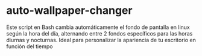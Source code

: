 # auto-wallpaper-changer
Este script en Bash cambia automáticamente el fondo de pantalla en linux según la hora del día, alternando entre 2 fondos específicos para las horas diurnas y nocturnas. Ideal para personalizar la apariencia de tu escritorio en función del tiempo
